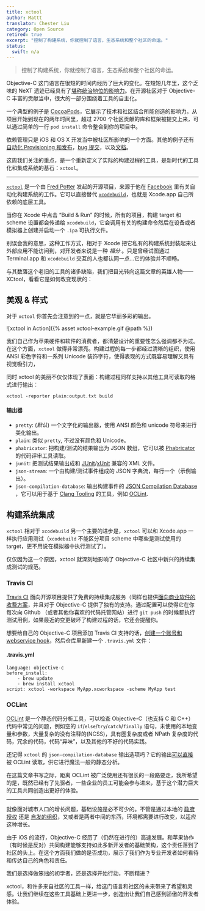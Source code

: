```yaml
---
title: xctool
author: Mattt
translator: Chester Liu
category: Open Source
retired: true
excerpt: "控制了构建系统，你就控制了语言，生态系统和整个社区的命运。"
status:
  swift: n/a
---
```


> 控制了构建系统，你就控制了语言，生态系统和整个社区的命运。

Objective-C 这门语言在很短的时间内经历了巨大的变化。在短短几年里，这个乏味的 NeXT 遗迹已经具有了[堪称统治地位的影响力](http://www.tiobe.com/index.php/content/paperinfo/tpci/index.html)。在开源社区对于 Objective-C 丰富的贡献当中，很大的一部分围绕着工具的自主化。

一个典型的例子是 [CocoaPods](http://cocoapods.org)，它展示了技术和社区结合所能创造的影响力。从项目开始到现在的两年时间里，超过 2700 个社区贡献的库和框架被提交上来，可以通过简单的一行 `pod install` 命令整合到你的项目中。

依赖管理只是 iOS 和 OS X 开发当中被社区所影响的一个方面。其他的例子还有[自动化 Provisioning 和发布](http://nomad-cli.com)，[bug 提交](http://www.quickradar.com)，以及[文档](http://cocoadocs.org)。

这周我们关注的重点，是一个重新定义了实际的构建过程的工具，是新时代的工具化和集成系统的基石：`xctool`。

---

[`xctool`](https://github.com/facebook/xctool) 是一个由 [Fred Potter](https://github.com/fpotter) 发起的开源项目，来源于他在 [Facebook](https://github.com/facebook) 里有关自动化构建系统的工作。它可以直接替代 [`xcodebuild`](https://developer.apple.com/library/mac/documentation/Darwin/Reference/ManPages/man1/xcodebuild.1.html)，也就是 Xcode.app 自己所依赖的底层工具。

当你在 Xcode 中点击 “Build & Run” 的时候，所有的项目，构建 target 和 scheme 设置都会传递给 `xcodebuild`，它会调用有关的构建命令然后在设备或者模拟器上创建并启动一个 `.ipa` 可执行文件。

别误会我的意思，这种工作方式，相对于 Xcode 把它私有的构建系统封装起来让外部应用不能访问到，对开发者来说是一种 _福分_ 。只是曾经试图通过 Terminal.app 和 `xcodebuild` 交互的人也都认同一点...它的体验并不顺畅。

与其数落这个老旧的工具的诸多缺陷，我们把目光转向这篇文章的英雄人物——XCtool，看看它是如何改变现状的：

## 美观 & 样式

对于 `xctool` 你首先会注意到的一点，就是它华丽多彩的输出。

![xctool in Action]({% asset xctool-example.gif @path %})

我们自己作为苹果硬件和软件的消费者，都清楚设计的重要性怎么强调都不为过。在这个方面，`xctool` 做得非常漂亮。构建过程的每一步都经过清晰的组织，使用 ANSI 彩色字符和一系列 Unicode 装饰字符，使得表现的方式既容易理解又具有视觉吸引力，

同时 xctool 的美丽不仅仅体现了表面：构建过程同样支持以其他工具可读取的格式进行输出：

    xctool -reporter plain:output.txt build

#### 输出器

- `pretty`: (_默认_) 一个文字化的输出器，使用 ANSI 颜色和 unicode 符号来进行美化输出。
- `plain`: 类似 `pretty`, 不过没有颜色和 Unicode。
- `phabricator`: 把构建/测试的结果输出为 JSON 数组，它可以被 [Phabricator](http://phabricator.org) 的代码评审工具读取。
- `junit`: 把测试结果输出成和 [JUnit](http://junit.org)/[xUnit](http://xunit.codeplex.com) 兼容的 XML 文件。
- `json-stream`: 一个由构建/测试事件组成的 JSON 字典流，每行一个（示例输出）。
- `json-compilation-database`: 输出构建事件的 [JSON Compilation Database](http://clang.llvm.org/docs/JSONCompilationDatabase.html) ，它可以用于基于 [Clang Tooling](http://clang.llvm.org/docs/LibTooling.html) 的工具，例如 [OCLint](http://oclint.org).

## 构建系统集成

`xctool` 相对于 `xcodebuild` 另一个主要的进步是，`xctool` 可以和 Xcode.app 一样执行应用测试（`xcodebuild` 不能区分项目 scheme 中哪些是测试使用的 target，更不用说在模拟器中执行测试了）。

仅仅因为这一个原因，xctool 就深刻地影响了 Objective-C 社区中新兴的持续集成测试的规范。

### Travis CI

[Travis CI](https://travis-ci.org) 面向开源项目提供了免费的持续集成服务（同样也提供[面向商业软件的收费方案](http://travis-ci.com)，并且对于 Objective-C 提供了独有的支持。通过配置可以使得它在你每次向 Github （或者其他你喜欢的代码托管网站）进行 `git push` 的时候都执行测试用例，如果最近的变更破坏了构建过程的话，它还会提醒你。

想要给自己的 Objective-C 项目添加 Travis CI 支持的话，[创建一个账号和 webservice hook](http://about.travis-ci.org/docs/user/getting-started/)，然后仓库里新建一个 `.travis.yml` 文件：

#### .travis.yml

```{yaml}
language: objective-c
before_install:
    - brew update
    - brew install xctool
script: xctool -workspace MyApp.xcworkspace -scheme MyApp test
```

### OCLint

[OCLint](http://oclint.org) 是一个静态代码分析工具，可以检查 Objective-C（也支持 C 和 C++）代码中常见的问题，例如空的 `if`/`else`/`try`/`catch`/`finally` 语句，未使用的本地变量和参数，大量复杂的没有注释的(NCSS)，具有圈复杂度或者 NPath 复杂度的代码，冗余的代码，代码“异味”，以及其他的不好的代码实践。

还记得 `xctool` 的 `json-compilation-database` 输出选项吗？它的输出[可以直接](http://docs.oclint.org/en/dev/guide/xctool.html) 被 OCLint 读取，供它进行魔法一般的静态分析。

在这篇文章书写之际，距离 OCLint 被广泛使用还有很长的一段路要走，我所希望的是，既然已经有了先驱者，一些企业的员工可能会参与进来，基于这个潜力巨大的工具共同创造出更好的体验。

---

就像面对城市人口的增长问题，基础设施是必不可少的。不管是通过本地的 [政府授权](https://en.wikipedia.org/wiki/Commissioners'_Plan_of_1811) 还是 [自发的组织](https://en.wikipedia.org/wiki/Kowloon_Walled_City)，又或者是两者中间的东西，环境都需要进行改变，以适应这种增长。

由于 iOS 的流行，Objective-C 经历了（仍然在进行的）高速发展。和苹果协作（有时候是反对）共同构建能够支持如此多新开发者的基础架构，这个责任落到了社区的头上。在这个方面我们做的是否成功，展示了我们作为专业开发者如何看待和传达自己的角色和责任。

我们是选择做笨拙的初学者，还是选择开始行动，不断精进？

xctool，和许多来自社区的工具一样，给这门语言和社区的未来带来了希望和灵感。让我们继续在这些工具基础上更进一步，创造出让我们自己感到骄傲的开发者体验。
